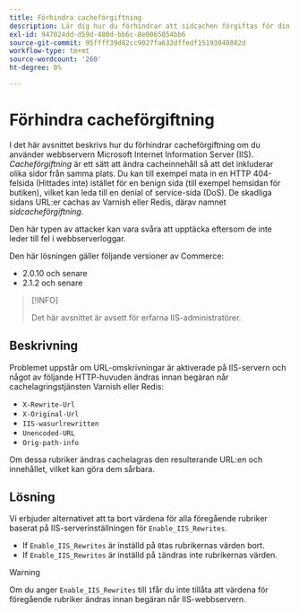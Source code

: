 ```yaml
---
title: Förhindra cacheförgiftning
description: Lär dig hur du förhindrar att sidcachen förgiftas för din Commerce Store.
exl-id: 947024dd-d59d-480d-bb6c-8e0065054bb6
source-git-commit: 95ffff39d82cc9027fa633dffedf15193040802d
workflow-type: tm+mt
source-wordcount: '260'
ht-degree: 0%

---
```


# Förhindra cacheförgiftning

I det här avsnittet beskrivs hur du förhindrar cacheförgiftning om du använder webbservern Microsoft Internet Information Server (IIS). _Cacheförgiftning_ är ett sätt att ändra cacheinnehåll så att det inkluderar olika sidor från samma plats. Du kan till exempel mata in en HTTP 404-felsida (Hittades inte) istället för en benign sida (till exempel hemsidan för butiken), vilket kan leda till en denial of service-sida (DoS). De skadliga sidans URL:er cachas av Varnish eller Redis, därav namnet _sidcacheförgiftning_.

Den här typen av attacker kan vara svåra att upptäcka eftersom de inte leder till fel i webbserverloggar.

Den här lösningen gäller följande versioner av Commerce:

- 2.0.10 och senare
- 2.1.2 och senare

>[!INFO]
>
>Det här avsnittet är avsett för erfarna IIS-administratörer.

## Beskrivning

Problemet uppstår om URL-omskrivningar är aktiverade på IIS-servern och något av följande HTTP-huvuden ändras innan begäran når cachelagringstjänsten Varnish eller Redis:

- `X-Rewrite-Url`
- `X-Original-Url`
- `IIS-wasurlrewritten`
- `Unencoded-URL`
- `Orig-path-info`

Om dessa rubriker ändras cachelagras den resulterande URL:en och innehållet, vilket kan göra dem sårbara.

## Lösning

Vi erbjuder alternativet att ta bort värdena för alla föregående rubriker baserat på IIS-serverinställningen för `Enable_IIS_Rewrites`.

- If `Enable_IIS_Rewrites` är inställd på `0`tas rubrikernas värden bort.
- If `Enable_IIS_Rewrites` är inställd på `1`ändras inte rubrikernas värden.

>[!WARNING]
>
>Om du anger `Enable_IIS_Rewrites` till `1`får du inte tillåta att värdena för föregående rubriker ändras innan begäran når IIS-webbservern.
